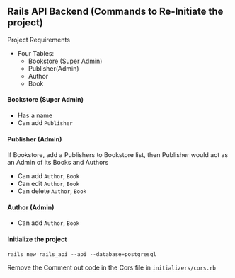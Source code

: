 ## Rails API Backend (Commands to Re-Initiate the project)

Project Requirements
- Four Tables: 
  - Bookstore (Super Admin)
  - Publisher(Admin)
  - Author
  - Book

#### Bookstore (Super Admin)
- Has a name
- Can add `Publisher`

#### Publisher (Admin)
If Bookstore, add a Publishers to Bookstore list, then Publisher would act as an Admin of its Books and Authors
- Can add `Author`, `Book`
- Can edit `Author`, `Book`
- Can delete `Author`, `Book`

#### Author (Admin)
- Can add `Author`, `Book`


#### Initialize the project
```
rails new rails_api --api --database=postgresql
```
Remove the Comment out code in the Cors file in `initializers/cors.rb` 
